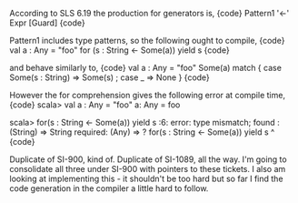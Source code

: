 According to SLS 6.19 the production for generators is,
{code}
Pattern1 '<-' Expr [Guard]
{code}

Pattern1 includes type patterns, so the following ought to compile,
{code}
val a : Any = "foo"
for (s : String <- Some(a)) yield s
{code}

and behave similarly to,
{code}
val a : Any = "foo"
Some(a) match { case Some(s : String) => Some(s) ; case _ => None }
{code}

However the for comprehension gives the following error at compile time,
{code}
scala> val a : Any = "foo"
a: Any = foo

scala> for(s : String <- Some(a)) yield s
<console>:6: error: type mismatch;
 found   : (String) => String
 required: (Any) => ?
       for(s : String <- Some(a)) yield s
           ^
{code}

Duplicate of SI-900, kind of.
Duplicate of SI-1089, all the way.  I'm going to consolidate all three under SI-900 with pointers to these tickets.  I also am looking at implementing this - it shouldn't be too hard but so far I find the code generation in the compiler a little hard to follow.
